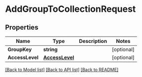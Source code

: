 # AddGroupToCollectionRequest

## Properties

Name | Type | Description | Notes
------------ | ------------- | ------------- | -------------
**GroupKey** | **string** |  | [optional] 
**AccessLevel** | [**AccessLevel**](AccessLevel.md) |  | [optional] 

[[Back to Model list]](../README.md#documentation-for-models) [[Back to API list]](../README.md#documentation-for-api-endpoints) [[Back to README]](../README.md)


